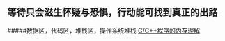 等待只会滋生怀疑与恐惧，行动能可找到真正的出路
-----------

#####数据区，代码区，堆栈区，操作系统堆栈
   [C/C++程序的内存理解](http://Lucas-Yang.github.io/1_page)

